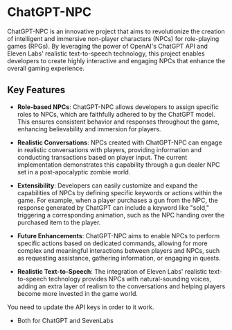 # ChatGPT-NPC

ChatGPT-NPC is an innovative project that aims to revolutionize the creation of intelligent and immersive non-player characters (NPCs) for role-playing games (RPGs). By leveraging the power of OpenAI's ChatGPT API and Eleven Labs' realistic text-to-speech technology, this project enables developers to create highly interactive and engaging NPCs that enhance the overall gaming experience.

## Key Features

- **Role-based NPCs**: ChatGPT-NPC allows developers to assign specific roles to NPCs, which are faithfully adhered to by the ChatGPT model. This ensures consistent behavior and responses throughout the game, enhancing believability and immersion for players.

- **Realistic Conversations**: NPCs created with ChatGPT-NPC can engage in realistic conversations with players, providing information and conducting transactions based on player input. The current implementation demonstrates this capability through a gun dealer NPC set in a post-apocalyptic zombie world.

- **Extensibility**: Developers can easily customize and expand the capabilities of NPCs by defining specific keywords or actions within the game. For example, when a player purchases a gun from the NPC, the response generated by ChatGPT can include a keyword like "sold," triggering a corresponding animation, such as the NPC handing over the purchased item to the player.

- **Future Enhancements**: ChatGPT-NPC aims to enable NPCs to perform specific actions based on dedicated commands, allowing for more complex and meaningful interactions between players and NPCs, such as requesting assistance, gathering information, or engaging in quests.

- **Realistic Text-to-Speech**: The integration of Eleven Labs' realistic text-to-speech technology provides NPCs with natural-sounding voices, adding an extra layer of realism to the conversations and helping players become more invested in the game world.

 You need to update the API keys in order to it work.
  - Both for ChatGPT and SevenLabs 
